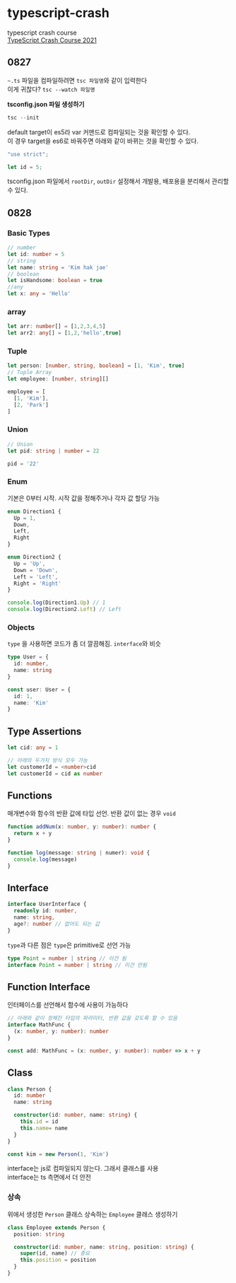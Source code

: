 # typescript-crash
typescript crash course<br />
[TypeScript Crash Course 2021](https://youtu.be/BCg4U1FzODs)

## 0827
`~.ts` 파일을 컴파일하려면 `tsc 파일명`와 같이 입력한다<br />
이게 귀찮다? `tsc --watch 파일명` 

**tsconfig.json 파일 생성하기**
```typescript
tsc --init
```
default target이 es5라 var 커맨드로 컴파일되는 것을 확인할 수 있다.<br />
이 경우 target을 es6로 바꿔주면 아래와 같이 바뀌는 것을 확인할 수 있다.
```javascript
"use strict";

let id = 5;
```

tsconfig.json 파일에서 `rootDir`, `outDir` 설정해서 개발용, 배포용을 분리해서 관리할 수 있다.

## 0828
### Basic Types
```typescript
// number
let id: number = 5
// string
let name: string = 'Kim hak jae'
// boolean
let isHandsome: boolean = true
//any
let x: any = 'Hello'
```

### array
```typescript
let arr: number[] = [1,2,3,4,5]
let arr2: any[] = [1,2,'hello',true]
```

### Tuple
```typescript
let person: [number, string, boolean] = [1, 'Kim', true]
// Tuple Array
let employee: [number, string][]

employee = [
  [1, 'Kim'],
  [2, 'Park']
]
```

### Union
```typescript
// Union
let pid: string | number = 22

pid = '22'
```

### Enum
기본은 0부터 시작. 시작 값을 정해주거나 각자 값 할당 가능
```typescript
enum Direction1 {
  Up = 1,
  Down,
  Left,
  Right
}

enum Direction2 {
  Up = 'Up',
  Down = 'Down',
  Left = 'Left',
  Right = 'Right'
}

console.log(Direction1.Up) // 1
console.log(Direction2.Left) // Left
```

### Objects
`type` 을 사용하면 코드가 좀 더 깔끔해짐. `interface`와 비슷
```typescript
type User = {
  id: number,
  name: string
}

const user: User = {
  id: 1,
  name: 'Kim'
}
```

## Type Assertions
```typescript
let cid: any = 1

// 아래의 두가지 방식 모두 가능
let customerId = <number>cid
let customerId = cid as number
```

## Functions
매개변수와 함수의 반환 값에 타입 선언. 반환 값이 없는 경우 `void`
```typescript
function addNum(x: number, y: number): number {
  return x + y
}

function log(message: string | numer): void {
  console.log(message)
}
```

## Interface
```typescript
interface UserInterface {
  readonly id: number,
  name: string,
  age?: number // 없어도 되는 값
}
```
`type`과 다른 점은 `type`은 primitive로 선언 가능
```typescript
type Point = number | string // 이건 됨
interface Point = number | string // 이건 안됨
```

## Function Interface
인터페이스를 선언해서 함수에 사용이 가능하다
```typescript
// 아래와 같이 정해진 타입의 파라미터, 반환 값을 갖도록 할 수 있음
interface MathFunc {
  (x: number, y: number): number
}

const add: MathFunc = (x: number, y: number): number => x + y
```

## Class
```typescript
class Person {
  id: number
  name: string

  constructor(id: number, name: string) {
    this.id = id
    this.name= name
  }
}

const kim = new Person(1, 'Kim')
```
interface는 js로 컴파일되지 않는다. 그래서 클래스를 사용<br />
interface는 ts 측면에서 더 안전

### 상속
위에서 생성한 `Person` 클래스 상속하는 `Employee` 클래스 생성하기
```typescript
class Employee extends Person {
  position: string

  constructor(id: number, name: string, position: string) {
    super(id, name) // 중요
    this.position = position
  }
}
```